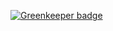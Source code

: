 

[![Greenkeeper badge](https://badges.greenkeeper.io/Pravandan/phulki_app.svg?token=c8668a28b87f0725228a8002c578c0bc79d0dd0f313c9d27d7f4e651a4671c6c&ts=1512884839536)](https://greenkeeper.io/)